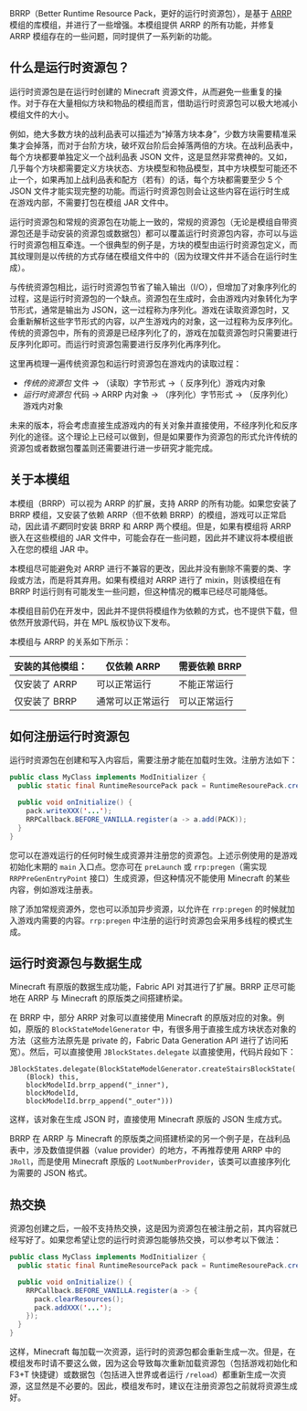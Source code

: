 BRRP（Better Runtime Resource Pack，更好的运行时资源包），是基于 [ARRP](https://github.com/Devan-Kerman/ARRP) 模组的库模组，并进行了一些增强。本模组提供 ARRP 的所有功能，并修复 ARRP 模组存在的一些问题，同时提供了一系列新的功能。

## 什么是运行时资源包？

运行时资源包是在运行时创建的 Minecraft 资源文件，从而避免一些重复的操作。对于存在大量相似方块和物品的模组而言，借助运行时资源包可以极大地减小模组文件的大小。

例如，绝大多数方块的战利品表可以描述为“掉落方块本身”，少数方块需要精准采集才会掉落，而对于台阶方块，破坏双台阶后会掉落两倍的方块。在战利品表中，每个方块都要单独定义一个战利品表 JSON 文件，这是显然非常费神的。又如，几乎每个方块都需要定义方块状态、方块模型和物品模型，其中方块模型可能还不止一个，如果再加上战利品表和配方（若有）的话，每个方块都需要至少 5 个 JSON 文件才能实现完整的功能。而运行时资源包则会让这些内容在运行时生成在游戏内部，不需要打包在模组 JAR 文件中。

运行时资源包和常规的资源包在功能上一致的，常规的资源包（无论是模组自带资源包还是手动安装的资源包或数据包）都可以覆盖运行时资源包内容，亦可以与运行时资源包相互牵连。一个很典型的例子是，方块的模型由运行时资源包定义，而其纹理则是以传统的方式存储在模组文件中的（因为纹理文件并不适合在运行时生成）。

与传统资源包相比，运行时资源包节省了输入输出（I/O），但增加了对象序列化的过程，这是运行时资源包的一个缺点。资源包在生成时，会由游戏内对象转化为字节形式，通常是输出为 JSON，这一过程称为序列化。游戏在读取资源包时，又会重新解析这些字节形式的内容，以产生游戏内的对象，这一过程称为反序列化。传统的资源包中，所有的资源是已经序列化了的，游戏在加载资源包时只需要进行反序列化即可。而运行时资源包需要进行反序列化再序列化。

这里再梳理一遍传统资源包和运行时资源包在游戏内的读取过程：

- *传统的资源包* 文件 → （读取）字节形式 →（ 反序列化）游戏内对象
- *运行时资源包* 代码 → ARRP 内对象 → （序列化）字节形式 → （反序列化）游戏内对象

未来的版本，将会考虑直接生成游戏内的有关对象并直接使用，不经序列化和反序列化的途径。这个理论上已经可以做到，但是如果要作为资源包的形式允许传统的资源包或者数据包覆盖则还需要进行进一步研究才能完成。

## 关于本模组

本模组（BRRP）可以视为 ARRP 的扩展，支持 ARRP 的所有功能。如果您安装了 BRRP 模组，又安装了依赖 ARRP（但不依赖 BRRP）的模组，游戏可以正常启动，因此请*不要*同时安装 BRRP 和 ARRP 两个模组。但是，如果有模组将 ARRP 嵌入在这些模组的 JAR 文件中，可能会存在一些问题，因此并不建议将本模组嵌入在您的模组 JAR 中。

本模组尽可能避免对 ARRP 进行不兼容的更改，因此并没有删除不需要的类、字段或方法，而是将其弃用。如果有模组对 ARRP 进行了 mixin，则该模组在有 BRRP 时运行则有可能发生一些问题，但这种情况的概率已经尽可能降低。

本模组目前仍在开发中，因此并不提供将模组作为依赖的方式，也不提供下载，但依然开放源代码，并在 MPL 版权协议下发布。

本模组与 ARRP 的关系如下所示：

| 安装的其他模组：  | 仅依赖 ARRP | 需要依赖 BRRP |
|-----------|----------|-----------|
| 仅安装了 ARRP | 可以正常运行   | 不能正常运行    |
| 仅安装了 BRRP | 通常可以正常运行 | 可以正常运行    |

## 如何注册运行时资源包

运行时资源包在创建和写入内容后，需要注册才能在加载时生效。注册方法如下：

```java
public class MyClass implements ModInitializer {
  public static final RuntimeResourcePack pack = RuntimeResourePack.create("my_pack");

  public void onInitialize() {
    pack.writeXXX('...');
    RRPCallback.BEFORE_VANILLA.register(a -> a.add(PACK));
  }
}
```

您可以在游戏运行的任何时候生成资源并注册您的资源包。上述示例使用的是游戏初始化末期的 `main` 入口点。您亦可在 `preLaunch` 或 `rrp:pregen`（需实现 `RRPPreGenEntryPoint` 接口）生成资源，但这种情况不能使用 Minecraft 的某些内容，例如游戏注册表。

除了添加常规资源外，您也可以添加异步资源，以允许在 `rrp:pregen` 的时候就加入游戏内需要的内容。`rrp:pregen` 中注册的运行时资源包会采用多线程的模式生成。

## 运行时资源包与数据生成

Minecraft 有原版的数据生成功能，Fabric API 对其进行了扩展。BRRP 正尽可能地在 ARRP 与 Minecraft 的原版类之间搭建桥梁。

在 BRRP 中，部分 ARRP 对象可以直接使用 Minecraft 的原版对应的对象。例如，原版的 `BlockStateModelGenerator` 中，有很多用于直接生成方块状态对象的方法（这些方法原先是 private 的，Fabric Data Generation API 进行了访问拓宽）。然后，可以直接使用 `JBlockStates.delegate` 以直接使用，代码片段如下：

```
JBlockStates.delegate(BlockStateModelGenerator.createStairsBlockState(
    (Block) this, 
    blockModelId.brrp_append("_inner"), 
    blockModelId, 
    blockModelId.brrp_append("_outer")))
```

这样，该对象在生成 JSON 时，直接使用 Minecraft 原版的 JSON 生成方式。

BRRP 在 ARRP 与 Minecraft 的原版类之间搭建桥梁的另一个例子是，在战利品表中，涉及数值提供器（value provider）的地方，不再推荐使用 ARRP 中的 `JRoll`，而是使用 Minecraft 原版的 `LootNumberProvider`，该类可以直接序列化为需要的 JSON 格式。

## 热交换

资源包创建之后，一般不支持热交换，这是因为资源包在被注册之前，其内容就已经写好了。如果您希望让您的运行时资源包能够热交换，可以参考以下做法：

```java
public class MyClass implements ModInitializer {
  public static final RuntimeResourcePack pack = RuntimeResourePack.create("my_pack");

  public void onInitialize() {
    RRPCallback.BEFORE_VANILLA.register(a -> {
      pack.clearResources();
      pack.addXXX('...');
    });
  }
}
```

这样，Minecraft 每加载一次资源，运行时的资源包都会重新生成一次。但是，在模组发布时请不要这么做，因为这会导致每次重新加载资源包（包括游戏初始化和 F3+T 快捷键）或数据包（包括进入世界或者运行 `/reload`）都重新生成一次资源，这显然是不必要的。因此，模组发布时，建议在注册资源包之前就将资源生成好。
